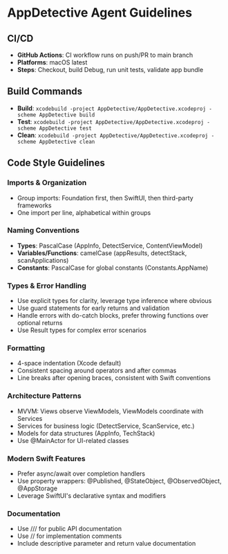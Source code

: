 # AppDetective Agent Guidelines

## CI/CD
- **GitHub Actions**: CI workflow runs on push/PR to main branch
- **Platforms**: macOS latest
- **Steps**: Checkout, build Debug, run unit tests, validate app bundle

## Build Commands
- **Build**: `xcodebuild -project AppDetective/AppDetective.xcodeproj -scheme AppDetective build`
- **Test**: `xcodebuild -project AppDetective/AppDetective.xcodeproj -scheme AppDetective test`
- **Clean**: `xcodebuild -project AppDetective/AppDetective.xcodeproj -scheme AppDetective clean`

## Code Style Guidelines

### Imports & Organization
- Group imports: Foundation first, then SwiftUI, then third-party frameworks
- One import per line, alphabetical within groups

### Naming Conventions
- **Types**: PascalCase (AppInfo, DetectService, ContentViewModel)
- **Variables/Functions**: camelCase (appResults, detectStack, scanApplications)
- **Constants**: PascalCase for global constants (Constants.AppName)

### Types & Error Handling
- Use explicit types for clarity, leverage type inference where obvious
- Use guard statements for early returns and validation
- Handle errors with do-catch blocks, prefer throwing functions over optional returns
- Use Result types for complex error scenarios

### Formatting
- 4-space indentation (Xcode default)
- Consistent spacing around operators and after commas
- Line breaks after opening braces, consistent with Swift conventions

### Architecture Patterns
- MVVM: Views observe ViewModels, ViewModels coordinate with Services
- Services for business logic (DetectService, ScanService, etc.)
- Models for data structures (AppInfo, TechStack)
- Use @MainActor for UI-related classes

### Modern Swift Features
- Prefer async/await over completion handlers
- Use property wrappers: @Published, @StateObject, @ObservedObject, @AppStorage
- Leverage SwiftUI's declarative syntax and modifiers

### Documentation
- Use /// for public API documentation
- Use // for implementation comments
- Include descriptive parameter and return value documentation